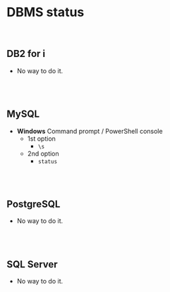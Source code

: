 # DBMS status
<br />

## DB2 for i

* No way to do it.
<br />
<br />

## MySQL

* **Windows** Command prompt / PowerShell console
    * 1st option
        * `\s`
    * 2nd option
        * `status`
<br />
<br />

## PostgreSQL

* No way to do it.
<br />
<br />

## SQL Server

* No way to do it.

